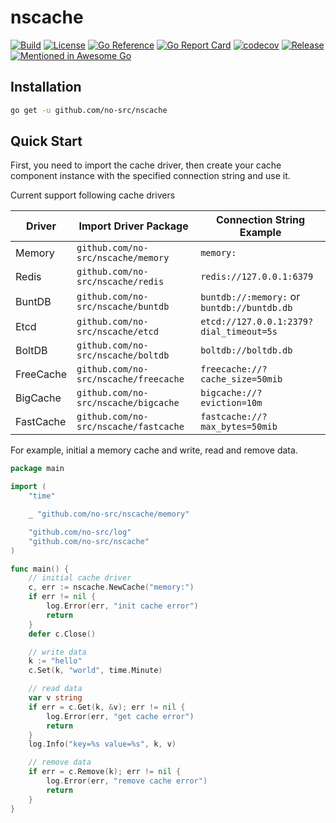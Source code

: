 # nscache

[![Build](https://img.shields.io/github/actions/workflow/status/no-src/nscache/go.yml?branch=main)](https://github.com/no-src/nscache/actions)
[![License](https://img.shields.io/github/license/no-src/nscache)](https://github.com/no-src/nscache/blob/main/LICENSE)
[![Go Reference](https://pkg.go.dev/badge/github.com/no-src/nscache.svg)](https://pkg.go.dev/github.com/no-src/nscache)
[![Go Report Card](https://goreportcard.com/badge/github.com/no-src/nscache)](https://goreportcard.com/report/github.com/no-src/nscache)
[![codecov](https://codecov.io/gh/no-src/nscache/branch/main/graph/badge.svg?token=ol5hru7WCf)](https://codecov.io/gh/no-src/nscache)
[![Release](https://img.shields.io/github/v/release/no-src/nscache)](https://github.com/no-src/nscache/releases)
[![Mentioned in Awesome Go](https://awesome.re/mentioned-badge.svg)](https://github.com/avelino/awesome-go)

## Installation

```bash
go get -u github.com/no-src/nscache
```

## Quick Start

First, you need to import the cache driver, then create your cache component instance with the specified connection
string and use it.

Current support following cache drivers

| Driver    | Import Driver Package                 | Connection String Example                   |
|-----------|---------------------------------------|---------------------------------------------|
| Memory    | `github.com/no-src/nscache/memory`    | `memory:`                                   |
| Redis     | `github.com/no-src/nscache/redis`     | `redis://127.0.0.1:6379`                    |
| BuntDB    | `github.com/no-src/nscache/buntdb`    | `buntdb://:memory:` or `buntdb://buntdb.db` |
| Etcd      | `github.com/no-src/nscache/etcd`      | `etcd://127.0.0.1:2379?dial_timeout=5s`     |
| BoltDB    | `github.com/no-src/nscache/boltdb`    | `boltdb://boltdb.db`                        |
| FreeCache | `github.com/no-src/nscache/freecache` | `freecache://?cache_size=50mib`             |
| BigCache  | `github.com/no-src/nscache/bigcache`  | `bigcache://?eviction=10m`                  |
| FastCache | `github.com/no-src/nscache/fastcache` | `fastcache://?max_bytes=50mib`              |

For example, initial a memory cache and write, read and remove data.

```go
package main

import (
	"time"

	_ "github.com/no-src/nscache/memory"

	"github.com/no-src/log"
	"github.com/no-src/nscache"
)

func main() {
	// initial cache driver
	c, err := nscache.NewCache("memory:")
	if err != nil {
		log.Error(err, "init cache error")
		return
	}
	defer c.Close()

	// write data
	k := "hello"
	c.Set(k, "world", time.Minute)

	// read data
	var v string
	if err = c.Get(k, &v); err != nil {
		log.Error(err, "get cache error")
		return
	}
	log.Info("key=%s value=%s", k, v)

	// remove data
	if err = c.Remove(k); err != nil {
		log.Error(err, "remove cache error")
		return
	}
}
```